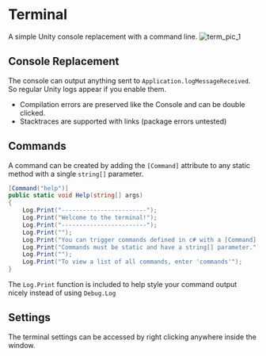 # Terminal
A simple Unity console replacement with a command line.
![term_pic_1](https://github.com/user-attachments/assets/1ebccf07-ac77-4f92-8e0b-8fe479ed697d)

## Console Replacement
The console can output anything sent to `Application.logMessageReceived`. So regular Unity logs appear if you enable them.
- Compilation errors are preserved like the Console and can be double clicked.
- Stacktraces are supported with links (package errors untested)

## Commands
A command can be created by adding the `[Command]` attribute to any static method with a single `string[]` parameter.
```csharp
[Command("help")]
public static void Help(string[] args)
{
    Log.Print("------------------------");
    Log.Print("Welcome to the terminal!");
    Log.Print("------------------------");
    Log.Print("");
    Log.Print("You can trigger commands defined in c# with a [Command] attribute.");
    Log.Print("Commands must be static and have a string[] parameter.");
    Log.Print("");
    Log.Print("To view a list of all commands, enter 'commands'");
}
```

The `Log.Print` function is included to help style your command output nicely instead of using `Debug.Log`

## Settings
The terminal settings can be accessed by right clicking anywhere inside the window.

